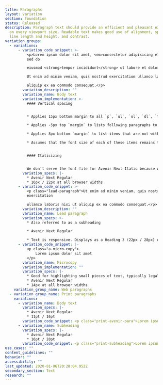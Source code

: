 ```yaml
---
title: Paragraphs
layout: variation
section: foundation
status: Released
description: Paragraph text should provide an efficient and pleasant experience
  on every viewport size. Readable text makes good use of alignment, spacing,
  line length and height, and contrast.
variation_groups:
  - variations:
      - variation_code_snippet: >-
          <p>Lorem ipsum dolor sit amet, <em>consectetur adipisicing elit</em>,
          sed do

          eiusmod <strong>tempor incididunt</strong> ut labore et dolore magna aliqua.

          Ut enim ad minim veniam, quis nostrud exercitation ullamco laboris nisi ut

          aliquip ex ea commodo consequat.</p>
        variation_description: ""
        variation_name: Body text
        variation_implementation: >-
          #### Vertical spacing


          * Applies 15px bottom margin to all `p`, `ul`, `ol`, `dl`, `figure`, `table`, and `blockquote` elements.

          * Applies -5px top `margin` to lists following paragraphs to reduce `margin between them to 10px.

          * Applies 8px bottom `margin` to list items that are not within a nav element.

          * Assumes that the font size of each of these items remains the default.


          #### Italicizing


          We don’t serve the font file for Avenir Next Italic because we found Avenir Next Regular with browser-created faux italics was an acceptable substitute, and it saves a lot of bytes not to serve it.
        variation_specs: |-
          * Avenir Next Regular
          * 16px / 22px at all browser widths
      - variation_code_snippet: >-
          <p class="lead-paragraph">Ut enim ad minim veniam, quis nostrud
          exercitation

          ullamco laboris nisi ut aliquip ex ea commodo consequat.</p>
        variation_description: ""
        variation_name: Lead paragraph
        variation_specs: >-
          * Also referred to as a subheading

          * Avenir Next Regular

          * Text is responsive. Displays as a Heading 3 (22px / 28px) on large screens (>601px wide). Displays at Heading 4 (18px / 22px but still Regular weight) on small screens (<601px wide).
      - variation_code_snippet: |-
          <p class="a-micro-copy">
              Lorem ipsum dolor sit amet
          </p>
        variation_name: Microcopy
        variation_implementation: ""
        variation_specs: |-
          * Good for highlighting small pieces of text, typically legal copy.
          * Avenir Next Regular
          * 14px at all browser widths
    variation_group_name: Web paragraphs
  - variation_group_name: Print paragraphs
    variations:
      - variation_name: Body text
        variation_specs: |-
          * Avenir Next Regular
          * 11pt / 16pt
        variation_code_snippet: <p class="print-avenir-para">Lorem ipsum</p>
      - variation_name: Subheading
        variation_specs: |-
          * Avenir Next Regular
          * 16pt / 20pt
        variation_code_snippet: <p class="print-subheading">Lorem ipsum</p>
use_cases: ""
content_guidelines: ""
behavior: ""
accessibility: ""
last_updated: 2020-01-06T20:28:04.952Z
secondary_section: Text
research: ""
---
```

